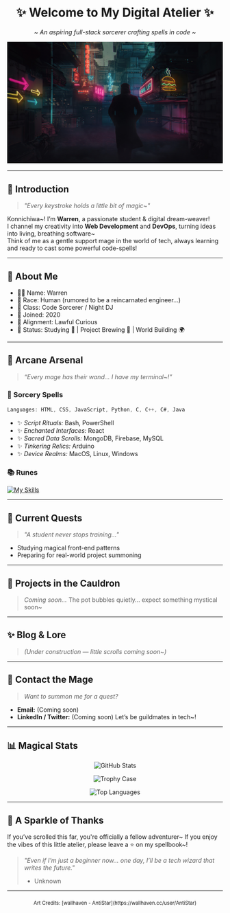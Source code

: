 <div align="center">

# ✨ Welcome to My Digital Atelier ✨  
*~ An aspiring full-stack sorcerer crafting spells in code ~*

![Banner](https://raw.githubusercontent.com/wgs45/wgs45/main/Images/blade_runner.jpg)

</div>

---

## 🌸 Introduction  
> *"Every keystroke holds a little bit of magic~"*

Konnichiwa~! I’m **Warren**, a passionate student & digital dream-weaver!  
I channel my creativity into **Web Development** and **DevOps**, turning ideas into living, breathing software~  
Think of me as a gentle support mage in the world of tech, always learning and ready to cast some powerful code-spells!

---

## 🎲 About Me
- 🧑‍💻 Name: Warren
- 🧬 Race: Human (rumored to be a reincarnated engineer...)  
- 🎼 Class: Code Sorcerer / Night DJ  
- 🪪 Joined: 2020
- 📖 Alignment: Lawful Curious  
- 🔮 Status: Studying 📝 | Project Brewing 🔧 | World Building 🌍

---

## 🧬 Arcane Arsenal

> *“Every mage has their wand... I have my terminal\~!”*

### 🧠 Sorcery Spells

```c
Languages: HTML, CSS, JavaScript, Python, C, C++, C#, Java
```

* ✨ *Script Rituals:* Bash, PowerShell
* ✨ *Enchanted Interfaces:* React
* ✨ *Sacred Data Scrolls:* MongoDB, Firebase, MySQL
* ✨ *Tinkering Relics:* Arduino
* ✨ *Device Realms:* MacOS, Linux, Windows

### 📚 Runes

[![My Skills](https://skillicons.dev/icons?i=js,html,css,react,python,c,cpp,cs,java,bash,powershell,mongodb,firebase,mysql,arduino)](https://skillicons.dev)

---

## 📖 Current Quests

> *"A student never stops training..."*

* Studying magical front-end patterns
* Preparing for real-world project summoning

---

## 🧪 Projects in the Cauldron

> *Coming soon…*
> The pot bubbles quietly… expect something mystical soon\~

---

## ✨ Blog & Lore

> *(Under construction — little scrolls coming soon\~)*

---

## 💌 Contact the Mage

> *Want to summon me for a quest?*

* **Email:** (Coming soon)
* **LinkedIn / Twitter:** (Coming soon)
  Let’s be guildmates in tech\~!

---

## 📊 Magical Stats

<div align="center">

![GitHub Stats](https://github-readme-stats.vercel.app/api?username=wgs45\&show_icons=true\&theme=tokyonight)

![Trophy Case](https://github-profile-trophy.vercel.app/?username=wgs45\&theme=tokyonight)

![Top Languages](https://github-readme-stats.vercel.app/api/top-langs/?username=wgs45\&layout=compact\&theme=tokyonight)

</div>

---

## 🌸 A Sparkle of Thanks

If you’ve scrolled this far, you're officially a fellow adventurer\~
If you enjoy the vibes of this little atelier, please leave a ⭐ on my spellbook\~!

> *"Even if I’m just a beginner now… one day, I’ll be a tech wizard that writes the future."*
> - Unknown

---

<div align="center"><sub>Art Credits: [wallhaven - AntiStar](https://wallhaven.cc/user/AntiStar)</sub></div>

